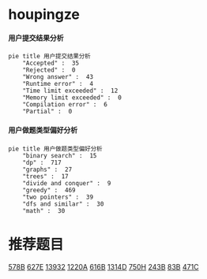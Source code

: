 # houpingze

<!-- tabs:start -->



#### **用户提交结果分析**

```mermaid
pie title 用户提交结果分析
    "Accepted" :  35
    "Rejected" :  0
    "Wrong answer" :  43
    "Runtime error" :  4
    "Time limit exceeded" :  12
    "Memory limit exceeded" :  0
    "Compilation error" :  6
    "Partial" :  0
```

#### **用户做题类型偏好分析**

```mermaid
pie title 用户做题类型偏好分析
    "binary search" :  15
    "dp" :  717
    "graphs" :  27
    "trees" :  17
    "divide and conquer" :  9
    "greedy" :  469
    "two pointers" :  39
    "dfs and similar" :  30
    "math" :  30
```



<!-- tabs:end -->
# 推荐题目
[578B](https://codeforces.com/contest/578/problem/B)
[627E](https://codeforces.com/contest/627/problem/E)
[13932](https://codeforces.com/contest/1393/problem/2)
[1220A](https://codeforces.com/contest/1220/problem/A)
[616B](https://codeforces.com/contest/616/problem/B)
[1314D](https://codeforces.com/contest/1314/problem/D)
[750H](https://codeforces.com/contest/750/problem/H)
[243B](https://codeforces.com/contest/243/problem/B)
[83B](https://codeforces.com/contest/83/problem/B)
[471C](https://codeforces.com/contest/471/problem/C)
